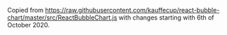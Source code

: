 Copied from
https://raw.githubusercontent.com/kauffecup/react-bubble-chart/master/src/ReactBubbleChart.js
with changes starting with 6th of October 2020.
